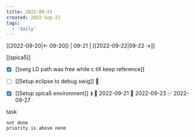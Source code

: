 ```yaml
---
title: 2022-09-21
created: 2022-Sep-21
tags:
  - 'daily'
---
```


[[2022-09-20|<- 09-20]] | 09-21 | [[2022-09-22|09-22 ->]]

[[spica5]]

- [x] [[swig LD path was free while c till keep reference]]
- [ ] [[Setup eclipse to debug swig]]  🔼 
- [x] [[Setup spica5 environment]] ⏫ 🛫 2022-09-21 📅 2022-09-23 ✅ 2022-09-27


task
```tasks
not done
priority is above none
```

